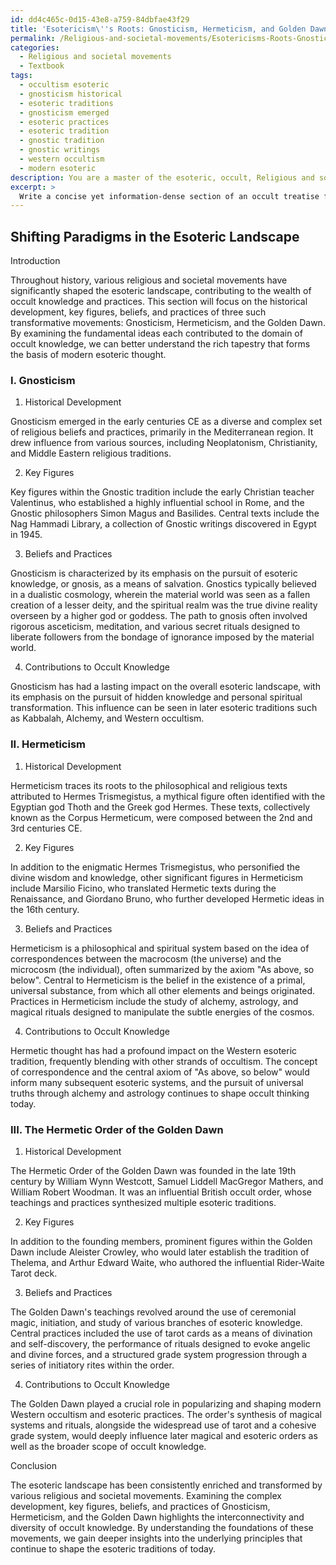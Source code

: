 ```yaml
---
id: dd4c465c-0d15-43e8-a759-84dbfae43f29
title: 'Esotericism\''s Roots: Gnosticism, Hermeticism, and Golden Dawn'
permalink: /Religious-and-societal-movements/Esotericisms-Roots-Gnosticism-Hermeticism-and-Golden-Dawn/
categories:
  - Religious and societal movements
  - Textbook
tags:
  - occultism esoteric
  - gnosticism historical
  - esoteric traditions
  - gnosticism emerged
  - esoteric practices
  - esoteric tradition
  - gnostic tradition
  - gnostic writings
  - western occultism
  - modern esoteric
description: You are a master of the esoteric, occult, Religious and societal movements and education, you have written many textbooks on the subject in ways that provide students with rich and deep understanding of the subject. You are being asked to write textbook-like sections on a topic and you do it with full context, explainability, and reliability in accuracy to the true facts of the topic at hand, in a textbook style that a student would easily be able to learn from, in a rich, engaging, and contextual way. Always include relevant context (such as formulas and history), related concepts, and in a way that someone can gain deep insights from.
excerpt: > 
  Write a concise yet information-dense section of an occult treatise focusing on religious and societal movements that have significantly shaped the esoteric landscape. Explore the historical development, key figures, beliefs, and practices of at least three such movements, and examine the fundamental ideas they contributed to the domain of occult knowledge.
---
```


## Shifting Paradigms in the Esoteric Landscape

Introduction

Throughout history, various religious and societal movements have significantly shaped the esoteric landscape, contributing to the wealth of occult knowledge and practices. This section will focus on the historical development, key figures, beliefs, and practices of three such transformative movements: Gnosticism, Hermeticism, and the Golden Dawn. By examining the fundamental ideas each contributed to the domain of occult knowledge, we can better understand the rich tapestry that forms the basis of modern esoteric thought.

### I. Gnosticism

1. Historical Development

Gnosticism emerged in the early centuries CE as a diverse and complex set of religious beliefs and practices, primarily in the Mediterranean region. It drew influence from various sources, including Neoplatonism, Christianity, and Middle Eastern religious traditions.

2. Key Figures

Key figures within the Gnostic tradition include the early Christian teacher Valentinus, who established a highly influential school in Rome, and the Gnostic philosophers Simon Magus and Basilides. Central texts include the Nag Hammadi Library, a collection of Gnostic writings discovered in Egypt in 1945.

3. Beliefs and Practices

Gnosticism is characterized by its emphasis on the pursuit of esoteric knowledge, or gnosis, as a means of salvation. Gnostics typically believed in a dualistic cosmology, wherein the material world was seen as a fallen creation of a lesser deity, and the spiritual realm was the true divine reality overseen by a higher god or goddess. The path to gnosis often involved rigorous asceticism, meditation, and various secret rituals designed to liberate followers from the bondage of ignorance imposed by the material world.

4. Contributions to Occult Knowledge

Gnosticism has had a lasting impact on the overall esoteric landscape, with its emphasis on the pursuit of hidden knowledge and personal spiritual transformation. This influence can be seen in later esoteric traditions such as Kabbalah, Alchemy, and Western occultism.

### II. Hermeticism

1. Historical Development

Hermeticism traces its roots to the philosophical and religious texts attributed to Hermes Trismegistus, a mythical figure often identified with the Egyptian god Thoth and the Greek god Hermes. These texts, collectively known as the Corpus Hermeticum, were composed between the 2nd and 3rd centuries CE.

2. Key Figures

In addition to the enigmatic Hermes Trismegistus, who personified the divine wisdom and knowledge, other significant figures in Hermeticism include Marsilio Ficino, who translated Hermetic texts during the Renaissance, and Giordano Bruno, who further developed Hermetic ideas in the 16th century.

3. Beliefs and Practices

Hermeticism is a philosophical and spiritual system based on the idea of correspondences between the macrocosm (the universe) and the microcosm (the individual), often summarized by the axiom "As above, so below". Central to Hermeticism is the belief in the existence of a primal, universal substance, from which all other elements and beings originated. Practices in Hermeticism include the study of alchemy, astrology, and magical rituals designed to manipulate the subtle energies of the cosmos.

4. Contributions to Occult Knowledge

Hermetic thought has had a profound impact on the Western esoteric tradition, frequently blending with other strands of occultism. The concept of correspondence and the central axiom of "As above, so below" would inform many subsequent esoteric systems, and the pursuit of universal truths through alchemy and astrology continues to shape occult thinking today.

### III. The Hermetic Order of the Golden Dawn

1. Historical Development

The Hermetic Order of the Golden Dawn was founded in the late 19th century by William Wynn Westcott, Samuel Liddell MacGregor Mathers, and William Robert Woodman. It was an influential British occult order, whose teachings and practices synthesized multiple esoteric traditions.

2. Key Figures

In addition to the founding members, prominent figures within the Golden Dawn include Aleister Crowley, who would later establish the tradition of Thelema, and Arthur Edward Waite, who authored the influential Rider-Waite Tarot deck.

3. Beliefs and Practices

The Golden Dawn's teachings revolved around the use of ceremonial magic, initiation, and study of various branches of esoteric knowledge. Central practices included the use of tarot cards as a means of divination and self-discovery, the performance of rituals designed to evoke angelic and divine forces, and a structured grade system progression through a series of initiatory rites within the order.

4. Contributions to Occult Knowledge

The Golden Dawn played a crucial role in popularizing and shaping modern Western occultism and esoteric practices. The order's synthesis of magical systems and rituals, alongside the widespread use of tarot and a cohesive grade system, would deeply influence later magical and esoteric orders as well as the broader scope of occult knowledge.

Conclusion

The esoteric landscape has been consistently enriched and transformed by various religious and societal movements. Examining the complex development, key figures, beliefs, and practices of Gnosticism, Hermeticism, and the Golden Dawn highlights the interconnectivity and diversity of occult knowledge. By understanding the foundations of these movements, we gain deeper insights into the underlying principles that continue to shape the esoteric traditions of today.
